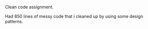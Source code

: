 Clean code assignment.

Had 850 lines of messy code that i cleaned up by using some design patterns.
 
